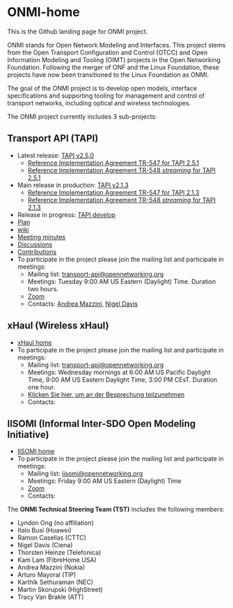 # ONMI-home
This is the Github landing page for ONMI project.

ONMI stands for Open Network Modeling and Interfaces. This project stems from the Open Transport Configuration and Control (OTCC) and Open Information Modeling and Tooling (OIMT) projects in the Open Networking Foundation. Following the merger of ONF and the Linux Foundation, these projects have now been transitioned to the Linux Foundation as ONMI.

The goal of the ONMI project is to develop open models, interface specifications and supporting tooling for management and control of transport networks, including optical and wireless technologies.

The ONMI project currently includes 3 sub-projects:

## Transport API (TAPI)
  - Latest release: [TAPI v2.5.0](https://github.com/Open-Network-Models-and-Interfaces-ONMI/TAPI/releases/tag/v2.5.0)
    - [Reference Implementation Agreement TR-547 for TAPI 2.5.1](https://github.com/Open-Network-Models-and-Interfaces-ONMI/TAPI/tree/tapi-team-activities/TAPI-TEAM-ACTIVITIES/RIA/Delivered/V3.1)
    - [Reference Implementation Agreement TR-548 _streaming_ for TAPI 2.5.1](https://github.com/Open-Network-Models-and-Interfaces-ONMI/TAPI/blob/tapi-team-activities/TAPI-TEAM-ACTIVITIES/RIA/Delivered/V3.1/TR-548-TAPI_ReferenceImplementationAgreement-Streaming_v3.1.docx)
  - Main release in production: [TAPI v2.1.3](https://github.com/Open-Network-Models-and-Interfaces-ONMI/TAPI/releases/tag/v2.1.3)
    - [Reference Implementation Agreement TR-547 for TAPI 2.1.3](https://github.com/Open-Network-Models-and-Interfaces-ONMI/TAPI/tree/tapi-team-activities/TAPI-TEAM-ACTIVITIES/RIA/Delivered/V1.1)
    - [Reference Implementation Agreement TR-548 _streaming_ for TAPI 2.1.3](https://github.com/Open-Network-Models-and-Interfaces-ONMI/TAPI/blob/tapi-team-activities/TAPI-TEAM-ACTIVITIES/RIA/Delivered/V1.1/otcc2021.ND.003_TR-548_V1.1.zip)
  - Release in progress: [TAPI develop](https://github.com/Open-Network-Models-and-Interfaces-ONMI/TAPI/tree/develop)
  - [Plan](https://github.com/Open-Network-Models-and-Interfaces-ONMI/TAPI/wiki/TAPI-Plan)
  - [wiki](https://github.com/Open-Network-Models-and-Interfaces-ONMI/TAPI/wiki)
  - [Meeting minutes](https://github.com/Open-Network-Models-and-Interfaces-ONMI/TAPI/wiki/2023-%E2%80%90-2024-TAPI-Meeting-Minutes)
  - [Discussions](https://github.com/Open-Network-Models-and-Interfaces-ONMI/TAPI/discussions/categories/tapi-features)
  - [Contributions](https://github.com/Open-Network-Models-and-Interfaces-ONMI/TAPI/tree/tapi-team-activities/TAPI-TEAM-ACTIVITIES/Contributions)
  - To participate in the project please join the mailing list and participate in meetings:
    - Mailing list: transport-api@opennetworking.org
    - Meetings: Tuesday 9:00 AM US Eastern (Daylight) Time. Duration two hours.
    - [Zoom](https://www.google.com/url?q=https%3A%2F%2Fonf.zoom.us%2Fj%2F450246209%3Fpwd%3Dd3JDWk41TUcrOHVId2pBRXNuWUlGQT09&sa=D&source=calendar&usd=2&usg=AOvVaw2Qr2PY0nsVUMZEL4mZJlB5)
    - Contacts: [Andrea Mazzini](andrea.mazzini@nokia.com), [Nigel Davis](ndavis@ciena.com)
  
## xHaul (Wireless xHaul)
  - [xHaul home](https://github.com/Open-Network-Models-and-Interfaces-ONMI/xhaul-home)
  - To participate in the project please join the mailing list and participate in meetings:
    - Mailing list: transport-api@opennetworking.org
    - Meetings: Wednesday mornings at 6:00 AM US Pacific Daylight Time, 9:00 AM US Eastern Daylight Time, 3:00 PM CEsT. Duration one hour.
    - [Klicken Sie hier, um an der Besprechung teilzunehmen](https://teams.microsoft.com/l/meetup-join/19%3ameeting_NzJmY2FiNjktMGZiZS00MzYzLWExMmEtMDY3YjJmNmQyZGE0%40thread.v2/0?context=%7b%22Tid%22%3a%229744600e-3e04-492e-baa1-25ec245c6f10%22%2c%22Oid%22%3a%228373ecd2-b5b9-4b48-849d-3bee853f6cc0%22%7d)
    - Contacts:
   
## IISOMI (Informal Inter-SDO Open Modeling Initiative)
  - [IISOMI home](https://github.com/Open-Network-Models-and-Interfaces-ONMI/iisomi-home)
  - To participate in the project please join the mailing list and participate in meetings:
    - Mailing list: iisomi@opennetworking.org
    - Meetings: Friday 9:00 AM US Eastern (Daylight) Time
    - [Zoom](https://zoom-lfx.platform.linuxfoundation.org/meeting/99864897858?password=85a4a405-f125-425d-9381-ff11f15f163e)
    - Contacts: 

The **ONMI Technical Steering Team (TST)** includes the following members:
- Lyndon Ong (no affiliation)
- Italo Busi (Huawei)
- Ramon Casellas (CTTC)
- Nigel Davis (Ciena)
- Thorsten Heinze (Telefonica)
- Kam Lam (FibreHome USA)
- Andrea Mazzini (Nokia)
- Arturo Mayoral (TIP)
- Karthik Sethuraman (NEC)
- Martin Skorupski (HighStreet)
- Tracy Van Brakle (ATT)
